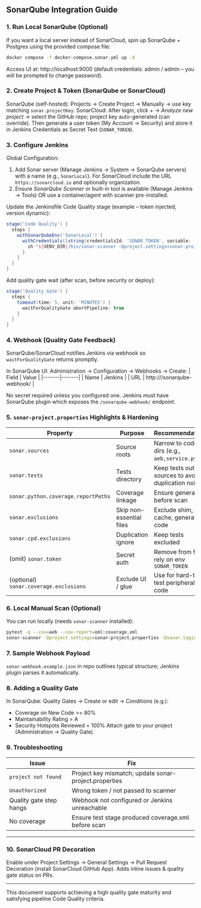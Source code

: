 ## SonarQube Integration Guide

### 1. Run Local SonarQube (Optional)
If you want a local server instead of SonarCloud, spin up SonarQube + Postgres using the provided compose file:
```bash
docker compose -f docker-compose.sonar.yml up -d
```
Access UI at: http://localhost:9000 (default credentials: admin / admin – you will be prompted to change password).

### 2. Create Project & Token (SonarQube or SonarCloud)
SonarQube (self-hosted): Projects → Create Project → Manually → use key matching `sonar.projectKey`.
SonarCloud: After login, click *+* → *Analyze new project* → select the GitHub repo; project key auto-generated (can override). 
Then generate a user token (My Account → Security) and store it in Jenkins Credentials as Secret Text (`SONAR_TOKEN`).

### 3. Configure Jenkins
Global Configuration:
1. Add Sonar server (Manage Jenkins → System → SonarQube servers) with a name (e.g., `SonarLocal`). For SonarCloud include the URL `https://sonarcloud.io` and optionally organization.
2. Ensure *SonarQube Scanner* or built-in tool is available (Manage Jenkins → Tools) OR use a container/agent with scanner pre-installed.

Update the Jenkinsfile Code Quality stage (example – token injected, version dynamic):
```groovy
stage('Code Quality') {
  steps {
    withSonarQubeEnv('SonarLocal') {
      withCredentials([string(credentialsId: 'SONAR_TOKEN', variable: 'SONAR_TOKEN')]) {
        sh "${VENV_DIR}/bin/sonar-scanner -Dproject.settings=sonar-project.properties -Dsonar.login=${SONAR_TOKEN}"
      }
    }
  }
}
```
Add quality gate wait (after scan, before security or deploy):
```groovy
stage('Quality Gate') {
  steps {
    timeout(time: 5, unit: 'MINUTES') {
      waitForQualityGate abortPipeline: true
    }
  }
}
```

### 4. Webhook (Quality Gate Feedback)
SonarQube/SonarCloud notifies Jenkins via webhook so `waitForQualityGate` returns promptly.

In SonarQube UI: Administration → Configuration → Webhooks → Create:
| Field | Value |
|-------|-------|
| Name | Jenkins |
| URL | http://<jenkins-host>/sonarqube-webhook/ |

No secret required unless you configured one. Jenkins must have SonarQube plugin which exposes the `/sonarqube-webhook/` endpoint.

### 5. `sonar-project.properties` Highlights & Hardening
| Property | Purpose | Recommendation |
|----------|---------|----------------|
| `sonar.sources` | Source roots | Narrow to code dirs (e.g., `aeb,service.py`) |
| `sonar.tests` | Tests directory | Keep tests out of sources to avoid duplication noise |
| `sonar.python.coverage.reportPaths` | Coverage linkage | Ensure generated before scan |
| `sonar.exclusions` | Skip non-essential files | Exclude shim, cache, generated code |
| `sonar.cpd.exclusions` | Duplication ignore | Keep tests excluded |
| (omit) `sonar.token` | Secret auth | Remove from file; rely on env `SONAR_TOKEN` |
| (optional) `sonar.coverage.exclusions` | Exclude UI / glue | Use for hard-to-test peripheral code |

### 6. Local Manual Scan (Optional)
You can run locally (needs `sonar-scanner` installed):
```bash
pytest -q --cov=aeb --cov-report=xml:coverage.xml
sonar-scanner -Dproject.settings=sonar-project.properties -Dsonar.login=<TOKEN>
```

### 7. Sample Webhook Payload
`sonar-webhook.example.json` in repo outlines typical structure; Jenkins plugin parses it automatically.

### 8. Adding a Quality Gate
In SonarQube: Quality Gates → Create or edit → Conditions (e.g.):
- Coverage on New Code >= 80%
- Maintainability Rating = A
- Security Hotspots Reviewed = 100%
Attach gate to your project (Administration → Quality Gate).

### 9. Troubleshooting
| Issue | Fix |
|-------|-----|
| `project not found` | Project key mismatch; update sonar-project.properties |
| `Unauthorized` | Wrong token / not passed to scanner |
| Quality gate step hangs | Webhook not configured or Jenkins unreachable |
| No coverage | Ensure test stage produced coverage.xml before scan |

---
### 10. SonarCloud PR Decoration
Enable under Project Settings → General Settings → Pull Request Decoration (install SonarCloud GitHub App). Adds inline issues & quality gate status on PRs.

---
This document supports achieving a high quality gate maturity and satisfying pipeline Code Quality criteria.